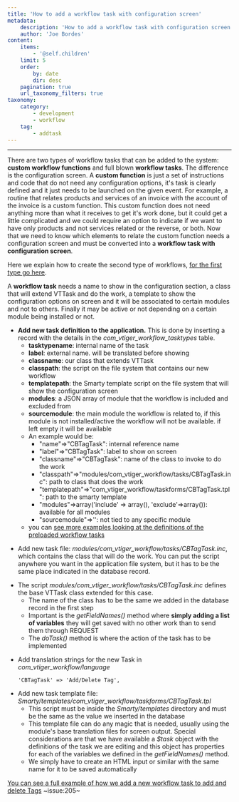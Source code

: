 ```yaml
---
title: 'How to add a workflow task with configuration screen'
metadata:
    description: 'How to add a workflow task with configuration screen'
    author: 'Joe Bordes'
content:
    items:
        - '@self.children'
    limit: 5
    order:
        by: date
        dir: desc
    pagination: true
    url_taxonomy_filters: true
taxonomy:
    category:
        - development
        - workflow
    tag:
        - addtask
---
```

---
There are two types of workflow tasks that can be added to the system:
**custom workflow functions** and full blown **workflow tasks**. The
difference is the configuration screen. A **custom function** is just a
set of instructions and code that do not need any configuration options,
it's task is clearly defined and it just needs to be launched on the
given event. For example, a routine that relates products and services
of an invoice with the account of the invoice is a custom function. This
custom function does not need anything more than what it receives to get
it's work done, but it could get a little complicated and we could
require an option to indicate if we want to have only products and not
services related or the reverse, or both. Now that we need to know which
elements to relate the custom function needs a configuration screen and
must be converted into a **workflow task with configuration screen**.

Here we explain how to create the second type of workflows, [for the first type go here](../13.addworkflowfunction).

A **workflow task** needs a name to show in the configuration section, a
class that will extend VTTask and do the work, a template to show the
configuration options on screen and it will be associated to certain
modules and not to others. Finally it may be active or not depending on
a certain module being installed or not.

-   **Add new task definition to the application.** This is done by
    inserting a record with the details in the
    *com\_vtiger\_workflow\_tasktypes* table.
    -   **tasktypename**: internal name of the task
    -   **label**: external name. will be translated before showing
    -   **classname**: our class that extends VTTask
    -   **classpath**: the script on the file system that contains our
        new workflow
    -   **templatepath**: the Smarty template script on the file system
        that will show the configuration screen
    -   **modules**: a JSON array of module that the workflow is
        included and excluded from
    -   **sourcemodule**: the main module the workflow is related to, if
        this module is not installed/active the workflow will not be
        available. if left empty it will be available
    -   An example would be:
        -   "name"=&gt;"CBTagTask": internal reference name
        -   "label"=&gt;"CBTagTask": label to show on screen
        -   "classname"=&gt;"CBTagTask": name of the class to invoke to
            do the work
        -   "classpath"=&gt;"modules/com\_vtiger\_workflow/tasks/CBTagTask.inc":
            path to class that does the work
        -   "templatepath"=&gt;"com\_vtiger\_workflow/taskforms/CBTagTask.tpl":
            path to the smarty template
        -   "modules"=&gt;array('include' =&gt; array(),
            'exclude'=&gt;array()): available for all modules
        -   "sourcemodule"=&gt;'': not tied to any specific module
    -   you can [see more examples looking at the definitions of the preloaded workflow tasks](https://github.com/tsolucio/corebos/blob/master/build/changeSets/create_workflow_taskstype.php)

<!-- -->

-   Add new task file:
    *modules/com\_vtiger\_workflow/tasks/CBTagTask.inc*, which contains
    the class that will do the work. You can put the script anywhere you
    want in the application file system, but it has to be the same place
    indicated in the database record.

<!-- -->

-   The script *modules/com\_vtiger\_workflow/tasks/CBTagTask.inc*
    defines the base VTTask class extended for this case.
    -   The name of the class has to be the same we added in the
        database record in the first step
    -   Important is the *getFieldNames()* method where **simply adding
        a list of variables** they will get saved with no other work
        than to send them through REQUEST
    -   The *doTask()* method is where the action of the task has to be
        implemented

<!-- -->

-   Add translation strings for the new Task in
    *com\_vtiger\_workflow/language*
    ```
    'CBTagTask' => 'Add/Delete Tag',
    ```
<!-- -->

-   Add new task template file:
    *Smarty/templates/com\_vtiger\_workflow/taskforms/CBTagTask.tpl*
    -   This script must be inside the *Smarty/templates* directory and
        must be the same as the value we inserted in the database
    -   This template file can do any magic that is needed, usually
        using the module's base translation files for screen output.
        Special considerations are that we have available a *$task*
        object with the definitions of the task we are editing and this
        object has properties for each of the variables we defined in
        the *getFieldNames()* method.
    -   We simply have to create an HTML input or similar with the same
        name for it to be saved automatically

[You can see a full example of how we add a new workflow task to add and delete Tags](https://github.com/tsolucio/corebos/commit/ee0ef68abec95ffbd45dc382096cb7372645f0e2)
~issue:205~
